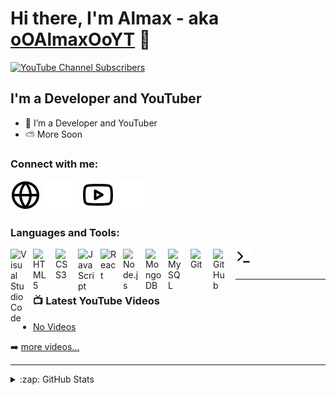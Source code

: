 # Hi there, I'm Almax - aka [oOAlmaxOoYT][youtube] 👋 

[![YouTube Channel Subscribers](https://img.shields.io/youtube/channel/subscribers/UCM6JwZxdcUuHJpDZ_CzaTtw?logo=youtube&logoColor=red&style=for-the-badge)][youtube]



## I'm a Developer and YouTuber

- 🤖 I’m a Developer and YouTuber
- ⛅ More Soon

### Connect with me:

[![website](./img/globe-light.svg)](https://codestackr.com#gh-light-mode-only)
[![website](./img/globe-dark.svg)](https://codestackr.com#gh-dark-mode-only)
&nbsp;&nbsp;
[![website](./img/youtube-light.svg)](https://youtube.com/codestackr#gh-light-mode-only)
[![website](./img/youtube-dark.svg)](https://youtube.com/codestackr#gh-dark-mode-only)

### Languages and Tools:

<img align="left" alt="Visual Studio Code" width="26px" src="https://cdn.jsdelivr.net/gh/devicons/devicon/icons/vscode/vscode-original.svg" style="padding-right:10px;" />
<img align="left" alt="HTML5" width="26px" src="https://cdn.jsdelivr.net/gh/devicons/devicon/icons/html5/html5-original.svg" style="padding-right:10px;" />
<img align="left" alt="CSS3" width="26px" src="https://cdn.jsdelivr.net/gh/devicons/devicon/icons/css3/css3-original.svg" style="padding-right:10px;" />
<img align="left" alt="JavaScript" width="26px" src="https://cdn.jsdelivr.net/gh/devicons/devicon/icons/javascript/javascript-original.svg" style="padding-right:10px;" />
<img align="left" alt="React" width="26px" src="https://cdn.jsdelivr.net/gh/devicons/devicon/icons/react/react-original.svg" style="padding-right:10px;" />
<img align="left" alt="Node.js" width="26px" src="https://cdn.jsdelivr.net/gh/devicons/devicon/icons/nodejs/nodejs-original.svg" style="padding-right:10px;" />
<img align="left" alt="MongoDB" width="26px" src="https://cdn.jsdelivr.net/gh/devicons/devicon/icons/mongodb/mongodb-original.svg" style="padding-right:10px;" />
<img align="left" alt="MySQL" width="26px" src="https://cdn.jsdelivr.net/gh/devicons/devicon/icons/mysql/mysql-original.svg" style="padding-right:10px;" />
<img align="left" alt="Git" width="26px" src="https://cdn.jsdelivr.net/gh/devicons/devicon/icons/git/git-original.svg" style="padding-right:10px;" />
<img align="left" alt="GitHub" width="26px" src="https://user-images.githubusercontent.com/3369400/139448065-39a229ba-4b06-434b-bc67-616e2ed80c8f.png" style="padding-right:10px;" />
<img align="left" alt="Terminal" width="26px" src="./img/terminal-light.svg" />
<br />
<br />

---

### 📺 Latest YouTube Videos

<!-- YOUTUBE:START -->
- [No Videos](#)
<!-- YOUTUBE:END -->

➡️ [more videos...](https://youtube.com/channel/UCM6JwZxdcUuHJpDZ_CzaTtw/videos)

---


<details>
  <summary>:zap: GitHub Stats</summary>

  <img align="left" alt="oOAlmaxOoYT's GitHub Stats" src="https://github-readme-stats.vercel.app/api?username=oOAlmaxOoYT&show_icons=true&hide_border=false&title_color=1190FC&icon_color=FFE400&bg_color=09131B&text_color=ffffff&border_color=0c1a25" />

</details>

[youtube]: https://youtube.com/UCM6JwZxdcUuHJpDZ_CzaTtw
